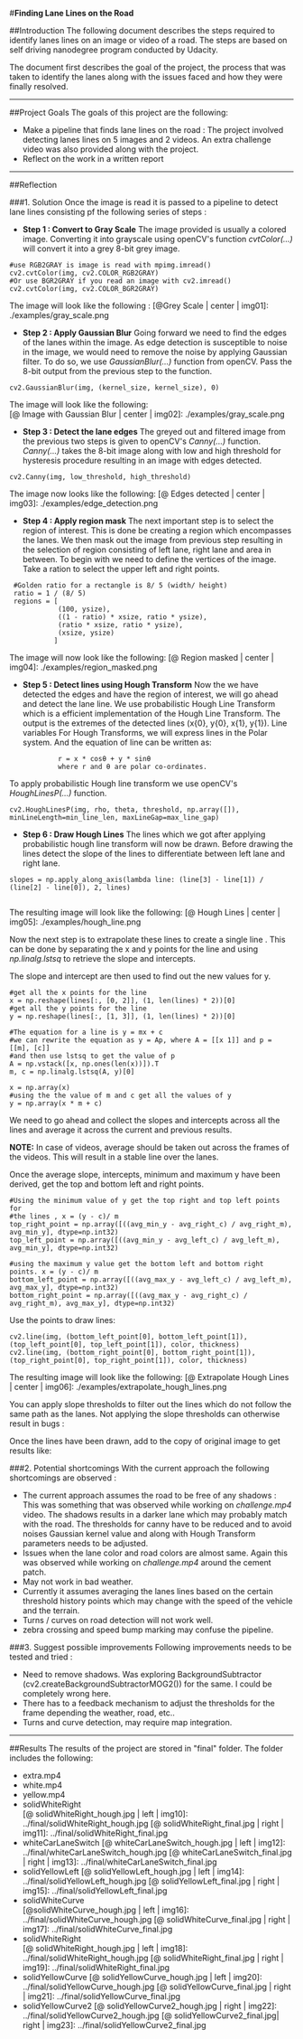 #**Finding Lane Lines on the Road** 

##Introduction
The following document describes the steps required to identify lanes lines on an image or video of a road. The steps are based on self driving nanodegree program conducted by Udacity.

The document first describes the goal of the project, the process that was taken to identify the lanes along with the issues faced and how they were finally resolved. 

----

##Project Goals
The goals  of this project are the following:
* Make a pipeline that finds lane lines on the road : The project involved detecting lanes lines on 5 images and 2 videos. An extra challenge video was also provided along with the project.
* Reflect on the work in a written report

---

##Reflection

###1. Solution
Once the image is read it is passed to a pipeline to detect lane lines consisting pf the following series of steps :

* **Step 1 : Convert to Gray Scale**
The image provided is usually a colored image. Converting it into grayscale using openCV's function *cvtColor(...)* will convert it into a grey 8-bit grey image. 

```
#use RGB2GRAY is image is read with mpimg.imread()
cv2.cvtColor(img, cv2.COLOR_RGB2GRAY)
#Or use BGR2GRAY if you read an image with cv2.imread()
cv2.cvtColor(img, cv2.COLOR_BGR2GRAY)
```
The image will look like the following : 
[@Grey Scale  | center | img01]: ./examples/gray_scale.png

* **Step 2 : Apply Gaussian Blur**
Going forward we need to find the edges of the lanes within the image. As edge detection is susceptible to noise in the image, we would need to remove the noise by applying Gaussian filter.  To do so, we use *GaussianBlur(...)* function from openCV. Pass the 8-bit output from the previous step to the function.
```
cv2.GaussianBlur(img, (kernel_size, kernel_size), 0)
```
The image will look like the following:     
 [@ Image with Gaussian Blur  | center | img02]: ./examples/gray_scale.png

* **Step 3 : Detect the lane edges**
The greyed out and filtered image from the previous two steps is given to openCV's *Canny(...)* function. *Canny(...)* takes the 8-bit image along with low and high threshold for hysteresis procedure resulting in an image with edges detected.

```
cv2.Canny(img, low_threshold, high_threshold)
```
The image now looks like the following:
[@ Edges detected  | center | img03]: ./examples/edge_detection.png

* **Step 4 : Apply region mask**
The next important step is to select the region of interest. This is done be creating a region which encompasses the lanes. We then mask out the image from previous step resulting in the selection of region consisting of left lane, right lane and area in between. 
To begin with we need to define the vertices of the image.  Take a ration to select the upper left and right points.
 
```
 #Golden ratio for a rectangle is 8/ 5 (width/ height)
 ratio = 1 / (8/ 5)
 regions = [
            (100, ysize),
            ((1 - ratio) * xsize, ratio * ysize),
            (ratio * xsize, ratio * ysize),
            (xsize, ysize)
           ]
```
The image will now look like the following:
[@ Region masked  | center | img04]: ./examples/region_masked.png

* **Step 5 : Detect lines using Hough Transform**
Now the we have detected the edges and have the region of interest, we will go ahead and detect the lane line.  We use probabilistic Hough Line Transform which is a efficient implementation of the Hough Line Transform. The output is the extremes of the detected lines (x{0}, y{0}, x{1}, y{1}).
Line variables
For Hough Transforms, we will express lines in the Polar system. And the equation of line can be written as:
										
```
			r = x * cosθ + y * sinθ 
			where r and θ are polar co-ordinates.
```
To apply probabilistic Hough line transform we use openCV's *HoughLinesP(...)* function.

```
cv2.HoughLinesP(img, rho, theta, threshold, np.array([]), minLineLength=min_line_len, maxLineGap=max_line_gap)
```

* **Step 6 : Draw Hough Lines**
The lines which we got after applying probabilistic hough line transform will now be drawn. Before drawing the lines detect the slope of the lines to differentiate between left lane and right lane.

```
slopes = np.apply_along_axis(lambda line: (line[3] - line[1]) / (line[2] - line[0]), 2, lines)
        
```

The resulting image will look like the following:
[@ Hough Lines  | center | img05]: ./examples/hough_line.png

Now the next step is to extrapolate these lines to create a single line . This can be done by separating the x and y points for the line and using *np.linalg.lstsq* to retrieve the slope and intercepts. 

The slope and intercept are then used to find out the new values for y.

```
#get all the x points for the line
x = np.reshape(lines[:, [0, 2]], (1, len(lines) * 2))[0]
#get all the y points for the line
y = np.reshape(lines[:, [1, 3]], (1, len(lines) * 2))[0]
    
#The equation for a line is y = mx + c
#we can rewrite the equation as y = Ap, where A = [[x 1]] and p = [[m], [c]]
#and then use lstsq to get the value of p
A = np.vstack([x, np.ones(len(x))]).T
m, c = np.linalg.lstsq(A, y)[0]

x = np.array(x)
#using the the value of m and c get all the values of y
y = np.array(x * m + c)
```
We need to go ahead and collect the slopes and intercepts across all the lines and average it across the current and previous results. 

**NOTE:** In case of videos, average should be taken out across the frames of the videos. This will result in a stable line over the lanes.

Once the average slope, intercepts, minimum and maximum y have been derived, get the top and bottom left and right points.

```
#Using the minimum value of y get the top right and top left points for
#the lines , x = (y - c)/ m
top_right_point = np.array([((avg_min_y - avg_right_c) / avg_right_m), avg_min_y], dtype=np.int32)
top_left_point = np.array([((avg_min_y - avg_left_c) / avg_left_m), avg_min_y], dtype=np.int32)

#using the maximum y value get the bottom left and bottom right points. x = (y - c)/ m
bottom_left_point = np.array([((avg_max_y - avg_left_c) / avg_left_m), avg_max_y], dtype=np.int32)
bottom_right_point = np.array([((avg_max_y - avg_right_c) / avg_right_m), avg_max_y], dtype=np.int32)
```
Use the points to draw lines:

```
cv2.line(img, (bottom_left_point[0], bottom_left_point[1]), (top_left_point[0], top_left_point[1]), color, thickness)
cv2.line(img, (bottom_right_point[0], bottom_right_point[1]), (top_right_point[0], top_right_point[1]), color, thickness)
```
    
The resulting image will look like the following:
[@ Extrapolate Hough Lines  | center | img06]: ./examples/extrapolate_hough_lines.png

You can apply slope thresholds to filter out the lines which do not follow the same path as the lanes. Not applying the slope thresholds can otherwise result in bugs :

[@ Incorrect slopes  | center | img07]: ./issues/bug.png

Once the lines have been drawn, add to the copy of original image to get results like:

[@ Hough Lines on original image  | left | img08]: ./examples/solidWhiteCurve_hough.jpg
[@ Extrapolate Hough Lines  on original image | right | img09]: ./examples/solidWhiteCurve_final.jpg


###2. Potential shortcomings 
With the current approach the following shortcomings are observed :
* The current approach assumes the road to be free of any shadows : This was something that was observed while working on *challenge.mp4* video. The shadows results in a darker lane which may probably match with the road. The thresholds for canny have to be reduced and to avoid noises Gaussian kernel value and along with Hough Transform parameters needs to be adjusted.
* Issues when the lane color and road colors are almost same. Again this was observed while working on *challenge.mp4* around the cement patch.
* May not work in bad weather. 
* Currently it assumes averaging the lanes lines based on the certain threshold history points which may change with the speed of the vehicle and the terrain.
* Turns / curves on road detection will not work well.
* zebra crossing and speed bump marking may confuse the pipeline. 

###3. Suggest possible improvements 
Following improvements needs to be tested and tried :
* Need to remove shadows. Was exploring BackgroundSubtractor (cv2.createBackgroundSubtractorMOG2()) for the same. I could be completely wrong here.
* There has to a feedback mechanism to adjust the thresholds for the frame depending the  weather, road, etc..
* Turns and curve detection, may require map integration.

---
##Results
The results of the project are stored in "final" folder. The folder includes the following:
* extra.mp4	
* white.mp4
* yellow.mp4
* solidWhiteRight	
[@ solidWhiteRight_hough.jpg | left | img10]: ../final/solidWhiteRight_hough.jpg
[@ solidWhiteRight_final.jpg | right | img11]: ../final/solidWhiteRight_final.jpg
* whiteCarLaneSwitch
[@ whiteCarLaneSwitch_hough.jpg | left | img12]: ../final/whiteCarLaneSwitch_hough.jpg
[@ whiteCarLaneSwitch_final.jpg | right | img13]: ../final/whiteCarLaneSwitch_final.jpg
* solidYellowLeft
[@ solidYellowLeft_hough.jpg | left | img14]: ../final/solidYellowLeft_hough.jpg
[@ solidYellowLeft_final.jpg | right | img15]: ../final/solidYellowLeft_final.jpg
* solidWhiteCurve	
[@solidWhiteCurve_hough.jpg | left | img16]: ../final/solidWhiteCurve_hough.jpg	
[@ solidWhiteCurve_final.jpg	 | right | img17]: ../final/solidWhiteCurve_final.jpg	
* solidWhiteRight	
[@ solidWhiteRight_hough.jpg | left | img18]: ../final/solidWhiteRight_hough.jpg
[@ solidWhiteRight_final.jpg | right | img19]: ../final/solidWhiteRight_final.jpg
* solidYellowCurve
[@ solidYellowCurve_hough.jpg | left | img20]: ../final/solidYellowCurve_hough.jpg
[@ solidYellowCurve_final.jpg | right | img21]: ../final/solidYellowCurve_final.jpg
* solidYellowCurve2
[@ solidYellowCurve2_hough.jpg | right | img22]: ../final/solidYellowCurve2_hough.jpg
[@ solidYellowCurve2_final.jpg| right | img23]: ../final/solidYellowCurve2_final.jpg